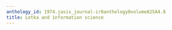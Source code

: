 ```yaml
---
anthology_id: 1974.jasis_journal-ir0anthology0volumeA25A4.8
title: Lotka and information science
---
```


